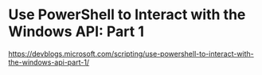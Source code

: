 # Use PowerShell to Interact with the Windows API: Part 1 #

<https://devblogs.microsoft.com/scripting/use-powershell-to-interact-with-the-windows-api-part-1/>

